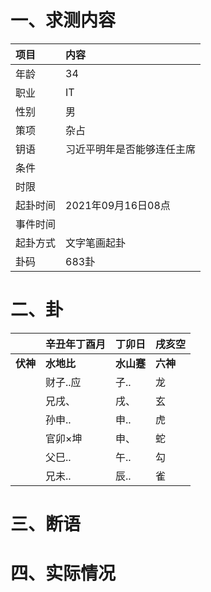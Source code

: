 # 一、求测内容
|项目|内容|
|:-|:-|
|年龄|34|
|职业|IT|
|性别|男|
|策项|杂占|
|钥语|习近平明年是否能够连任主席|
|条件||
|时限||
|起卦时间|2021年09月16日08点|
|事件时间||
|起卦方式|文字笔画起卦|
|卦码|683卦|

# 二、卦
||辛丑年丁酉月|丁卯日|戌亥空|
|:-|:-|:-|:-|
|**伏神**|**水地比**|**水山蹇**|**六神**|
||财子..应|子..|龙|
||兄戌、|戌、|玄|
||孙申..|申..|虎|
||官卯×坤|申、|蛇|
||父巳..|午..|勾|
||兄未..|辰..|雀|


# 三、断语

# 四、实际情况